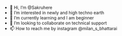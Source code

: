 - 👋 Hi, I’m @Sakruhere
- 👀 I’m interested in newly and high techno earth
- 🌱 I’m currently learning and I am beginner 
- 💞️ I’m looking to collaborate on technical support 
- 📫 How to reach me by instagram
                       @milan_s_bhattarai


<!---
Sakruhere/Sakruhere is a ✨ special ✨ repository because its `README.md` (this file) appears on your GitHub profile.
You can click the Preview link to take a look at your changes.
--->
